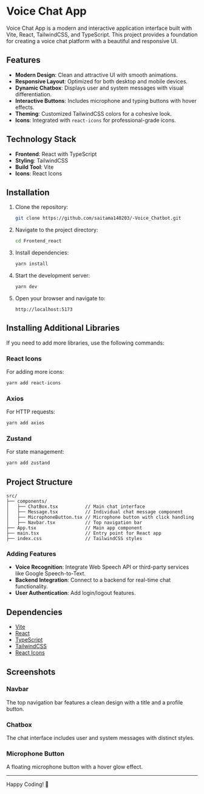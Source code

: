 # Voice Chat App

Voice Chat App is a modern and interactive application interface built with Vite, React, TailwindCSS, and TypeScript. This project provides a foundation for creating a voice chat platform with a beautiful and responsive UI.

## Features

- **Modern Design**: Clean and attractive UI with smooth animations.
- **Responsive Layout**: Optimized for both desktop and mobile devices.
- **Dynamic Chatbox**: Displays user and system messages with visual differentiation.
- **Interactive Buttons**: Includes microphone and typing buttons with hover effects.
- **Theming**: Customized TailwindCSS colors for a cohesive look.
- **Icons**: Integrated with `react-icons` for professional-grade icons.

## Technology Stack

- **Frontend**: React with TypeScript
- **Styling**: TailwindCSS
- **Build Tool**: Vite
- **Icons**: React Icons

## Installation

1. Clone the repository:
   ```bash
   git clone https://github.com/saitama140203/-Voice_Chatbot.git
   ```

2. Navigate to the project directory:
   ```bash
   cd Frontend_react
   ```

3. Install dependencies:
   ```bash
   yarn install
   ```

4. Start the development server:
   ```bash
   yarn dev
   ```

5. Open your browser and navigate to:
   ```
   http://localhost:5173
   ```

## Installing Additional Libraries

If you need to add more libraries, use the following commands:

### React Icons
For adding more icons:
```bash
yarn add react-icons
```

### Axios
For HTTP requests:
```bash
yarn add axios
```

### Zustand
For state management:
```bash
yarn add zustand
```

## Project Structure

```
src/
├── components/
│   ├── ChatBox.tsx          // Main chat interface
│   ├── Message.tsx          // Individual chat message component
│   ├── MicrophoneButton.tsx // Microphone button with click handling
│   ├── Navbar.tsx           // Top navigation bar
├── App.tsx                  // Main app component
├── main.tsx                 // Entry point for React app
├── index.css                // TailwindCSS styles
```


### Adding Features
- **Voice Recognition**: Integrate Web Speech API or third-party services like Google Speech-to-Text.
- **Backend Integration**: Connect to a backend for real-time chat functionality.
- **User Authentication**: Add login/logout features.

## Dependencies

- [Vite](https://vitejs.dev/)
- [React](https://reactjs.org/)
- [TypeScript](https://www.typescriptlang.org/)
- [TailwindCSS](https://tailwindcss.com/)
- [React Icons](https://react-icons.github.io/react-icons/)

## Screenshots

### Navbar
The top navigation bar features a clean design with a title and a profile button.

### Chatbox
The chat interface includes user and system messages with distinct styles.

### Microphone Button
A floating microphone button with a hover glow effect.


----------
Happy Coding! 🎉

